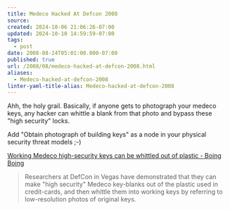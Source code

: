 ```yaml
---
title: Medeco Hacked At Defcon 2008
source: 
created: 2024-10-06 21:06:26-07:00
updated: 2024-10-10 14:59:59-07:00
tags:
  - post
date: 2008-08-24T05:01:00.000-07:00
published: true
url: /2008/08/medeco-hacked-at-defcon-2008.html
aliases:
  - Medeco-hacked-at-defcon-2008
linter-yaml-title-alias: Medeco-hacked-at-defcon-2008
---
```



Ahh, the holy grail. Basically, if anyone gets to photograph your medeco keys, any hacker can whittle a blank from that photo and bypass these "high security" locks.  
  
Add "Obtain photograph of building keys" as a node in your physical security threat models ;-)  
  
[Working Medeco high-security keys can be whittled out of plastic - Boing Boing](https://www.boingboing.net/2008/08/08/working-medeco-highs.html)  

> Researchers at DefCon in Vegas have demonstrated that they can make "high security" Medeco key-blanks out of the plastic used in credit-cards, and then whittle them into working keys by referring to low-resolution photos of original keys.